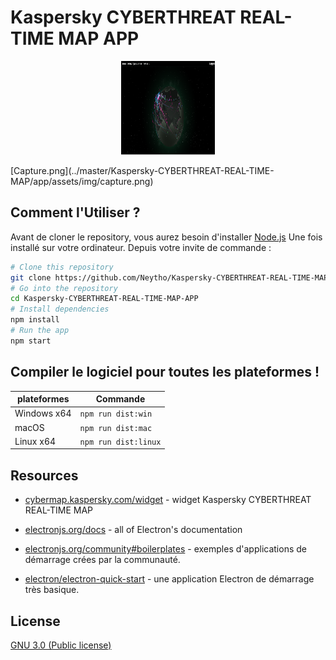 # Kaspersky CYBERTHREAT REAL-TIME MAP APP

<p align="center"><img src="/app/assets/img/capture.png" width="150px" height="150px" alt=""></p>
[Capture.png](../master/Kaspersky-CYBERTHREAT-REAL-TIME-MAP/app/assets/img/capture.png)




## Comment l'Utiliser ?

Avant de cloner le repository, vous aurez besoin d'installer [Node.js](https://nodejs.org/fr/download/)  Une fois installé sur votre ordinateur. Depuis votre invite de commande :

```bash
# Clone this repository
git clone https://github.com/Neytho/Kaspersky-CYBERTHREAT-REAL-TIME-MAP.git
# Go into the repository
cd Kaspersky-CYBERTHREAT-REAL-TIME-MAP-APP
# Install dependencies
npm install
# Run the app
npm start
```

## Compiler le logiciel pour toutes les plateformes !

| plateformes | Commande             |
| ----------- | -------------------- |
| Windows x64 | `npm run dist:win`   |
| macOS       | `npm run dist:mac`   |
| Linux x64   | `npm run dist:linux` |


## Resources

- [cybermap.kaspersky.com/widget](https://cybermap.kaspersky.com/widget/) - widget Kaspersky CYBERTHREAT REAL-TIME MAP

- [electronjs.org/docs](https://electronjs.org/docs) - all of Electron's documentation

- [electronjs.org/community#boilerplates](https://electronjs.org/community#boilerplates) - exemples d'applications de démarrage crées par la communauté.

- [electron/electron-quick-start](https://github.com/electron/electron-quick-start) - une application Electron de démarrage très basique.



## License

[GNU 3.0 (Public license)](LICENSE.md)
